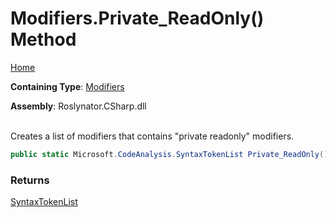 # Modifiers\.Private\_ReadOnly\(\) Method

[Home](../../../../README.md)

**Containing Type**: [Modifiers](../README.md)

**Assembly**: Roslynator\.CSharp\.dll

\
Creates a list of modifiers that contains "private readonly" modifiers\.

```csharp
public static Microsoft.CodeAnalysis.SyntaxTokenList Private_ReadOnly()
```

### Returns

[SyntaxTokenList](https://docs.microsoft.com/en-us/dotnet/api/microsoft.codeanalysis.syntaxtokenlist)

